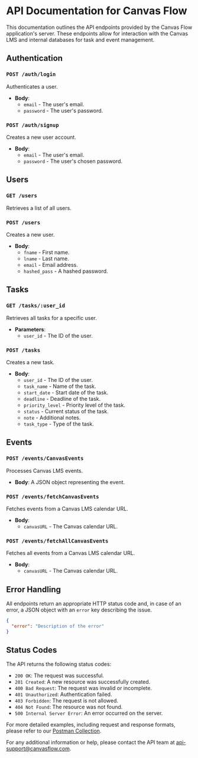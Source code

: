 # API Documentation for Canvas Flow

This documentation outlines the API endpoints provided by the Canvas Flow application's server. These endpoints allow for interaction with the Canvas LMS and internal databases for task and event management.

## Authentication

### `POST /auth/login`

Authenticates a user.

- **Body**:
  - `email` - The user's email.
  - `password` - The user's password.

### `POST /auth/signup`

Creates a new user account.

- **Body**:
  - `email` - The user's email.
  - `password` - The user's chosen password.

## Users

### `GET /users`

Retrieves a list of all users.

### `POST /users`

Creates a new user.

- **Body**:
  - `fname` - First name.
  - `lname` - Last name.
  - `email` - Email address.
  - `hashed_pass` - A hashed password.

## Tasks

### `GET /tasks/:user_id`

Retrieves all tasks for a specific user.

- **Parameters**:
  - `user_id` - The ID of the user.

### `POST /tasks`

Creates a new task.

- **Body**:
  - `user_id` - The ID of the user.
  - `task_name` - Name of the task.
  - `start_date` - Start date of the task.
  - `deadline` - Deadline of the task.
  - `priority_level` - Priority level of the task.
  - `status` - Current status of the task.
  - `note` - Additional notes.
  - `task_type` - Type of the task.

## Events

### `POST /events/CanvasEvents`

Processes Canvas LMS events.

- **Body**: A JSON object representing the event.

### `POST /events/fetchCanvasEvents`

Fetches events from a Canvas LMS calendar URL.

- **Body**:
  - `canvasURL` - The Canvas calendar URL.

### `POST /events/fetchAllCanvasEvents`

Fetches all events from a Canvas LMS calendar URL.

- **Body**:
  - `canvasURL` - The Canvas calendar URL.

## Error Handling

All endpoints return an appropriate HTTP status code and, in case of an error, a JSON object with an `error` key describing the issue.

```json
{
  "error": "Description of the error"
}
```

## Status Codes

The API returns the following status codes:

- `200 OK`: The request was successful.
- `201 Created`: A new resource was successfully created.
- `400 Bad Request`: The request was invalid or incomplete.
- `401 Unauthorized`: Authentication failed.
- `403 Forbidden`: The request is not allowed.
- `404 Not Found`: The resource was not found.
- `500 Internal Server Error`: An error occurred on the server.

For more detailed examples, including request and response formats, please refer to our [Postman Collection](./postman_collection.json).

For any additional information or help, please contact the API team at api-support@canvasflow.com.
